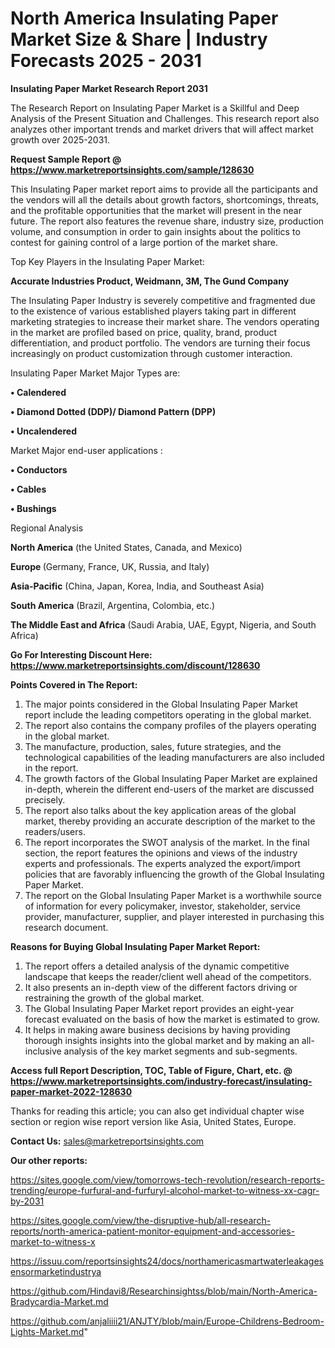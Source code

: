 # North America Insulating Paper Market Size & Share | Industry Forecasts 2025 - 2031

<strong>Insulating Paper Market Research Report 2031</strong>

The Research Report on Insulating Paper Market is a Skillful and Deep Analysis of the Present Situation and Challenges. This research report also analyzes other important trends and market drivers that will affect market growth over 2025-2031.

<strong>Request Sample Report @ <a href=https://www.marketreportsinsights.com/sample/128630>https://www.marketreportsinsights.com/sample/128630</a></strong>

This Insulating Paper market report aims to provide all the participants and the vendors will all the details about growth factors, shortcomings, threats, and the profitable opportunities that the market will present in the near future. The report also features the revenue share, industry size, production volume, and consumption in order to gain insights about the politics to contest for gaining control of a large portion of the market share.

Top Key Players in the Insulating Paper Market:

<strong>Accurate Industries Product, Weidmann, 3M, The Gund Company</strong>

The Insulating Paper Industry is severely competitive and fragmented due to the existence of various established players taking part in different marketing strategies to increase their market share. The vendors operating in the market are profiled based on price, quality, brand, product differentiation, and product portfolio. The vendors are turning their focus increasingly on product customization through customer interaction.

Insulating Paper Market Major Types are:

<strong>• Calendered

• Diamond Dotted (DDP)/ Diamond Pattern (DPP)

• Uncalendered</strong>

Market Major end-user applications :

<strong>• Conductors

• Cables

• Bushings</strong>

Regional Analysis

</u><strong><b>North America</b></strong> (the United States, Canada, and Mexico)

<strong><b>Europe </b></strong>(Germany, France, UK, Russia, and Italy)

<strong><b>Asia-Pacific</b></strong> (China, Japan, Korea, India, and Southeast Asia)

<strong><b>South America</b></strong> (Brazil, Argentina, Colombia, etc.)

<strong><b>The Middle East and Africa</b></strong> (Saudi Arabia, UAE, Egypt, Nigeria, and South Africa)

<strong>Go For Interesting Discount Here: <a href=https://www.marketreportsinsights.com/discount/128630>https://www.marketreportsinsights.com/discount/128630</a></strong>

<strong>Points Covered in The Report:</strong>
<ol>
  <li>The major points considered in the Global Insulating Paper Market report include the leading competitors operating in the global market.</li>
  <li>The report also contains the company profiles of the players operating in the global market.</li>
  <li>The manufacture, production, sales, future strategies, and the technological capabilities of the leading manufacturers are also included in the report.</li>
  <li>The growth factors of the Global Insulating Paper Market are explained in-depth, wherein the different end-users of the market are discussed precisely.</li>
  <li>The report also talks about the key application areas of the global market, thereby providing an accurate description of the market to the readers/users.</li>
  <li>The report incorporates the SWOT analysis of the market. In the final section, the report features the opinions and views of the industry experts and professionals. The experts analyzed the export/import policies that are favorably influencing the growth of the Global Insulating Paper Market.</li>
  <li>The report on the Global Insulating Paper Market is a worthwhile source of information for every policymaker, investor, stakeholder, service provider, manufacturer, supplier, and player interested in purchasing this research document.</li>
</ol>
<strong>Reasons for Buying Global Insulating Paper Market Report:</strong>

<ol>
  <li>The report offers a detailed analysis of the dynamic competitive landscape that keeps the reader/client well ahead of the competitors.</li>
  <li>It also presents an in-depth view of the different factors driving or restraining the growth of the global market.</li>
  <li>The Global Insulating Paper Market report provides an eight-year forecast evaluated on the basis of how the market is estimated to grow.</li>
  <li>It helps in making aware business decisions by having providing thorough insights insights into the global market and by making an all-inclusive analysis of the key market segments and sub-segments.</li>
</ol>
<strong>Access full Report Description, TOC, Table of Figure, Chart, etc. @ <a href=https://www.marketreportsinsights.com/industry-forecast/insulating-paper-market-2022-128630>https://www.marketreportsinsights.com/industry-forecast/insulating-paper-market-2022-128630</a></strong>


Thanks for reading this article; you can also get individual chapter wise section or region wise report version like Asia, United States, Europe.

<strong>Contact Us:</strong>
sales@marketreportsinsights.com

<strong>Our other reports:</strong>

<a href=https://sites.google.com/view/tomorrows-tech-revolution/research-reports-trending/europe-furfural-and-furfuryl-alcohol-market-to-witness-xx-cagr-by-2031>https://sites.google.com/view/tomorrows-tech-revolution/research-reports-trending/europe-furfural-and-furfuryl-alcohol-market-to-witness-xx-cagr-by-2031</a>

<a href=https://sites.google.com/view/the-disruptive-hub/all-research-reports/north-america-patient-monitor-equipment-and-accessories-market-to-witness-x>https://sites.google.com/view/the-disruptive-hub/all-research-reports/north-america-patient-monitor-equipment-and-accessories-market-to-witness-x</a>

<a href=https://issuu.com/reportsinsights24/docs/northamericasmartwaterleakagesensormarketindustrya>https://issuu.com/reportsinsights24/docs/northamericasmartwaterleakagesensormarketindustrya</a>

<a href=https://github.com/Hindavi8/Researchinsightss/blob/main/North-America-Bradycardia-Market.md>https://github.com/Hindavi8/Researchinsightss/blob/main/North-America-Bradycardia-Market.md</a>

<a href=https://github.com/anjaliiii21/ANJTY/blob/main/Europe-Childrens-Bedroom-Lights-Market.md>https://github.com/anjaliiii21/ANJTY/blob/main/Europe-Childrens-Bedroom-Lights-Market.md</a>"
